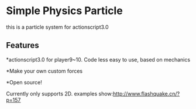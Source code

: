 Simple Physics Particle
=============
this is a particle system for actionscript3.0

Features
-------
*actionscript3.0 for player9~10.
Code less easy to use, based on mechanics

*Make your own custom forces

*Open source!

Currently only supports 2D.
examples show:http://www.flashquake.cn/?p=157
